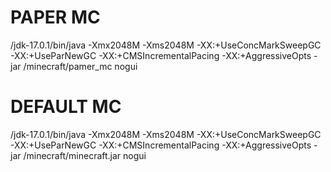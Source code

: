 # PAPER MC

/jdk-17.0.1/bin/java -Xmx2048M -Xms2048M  -XX:+UseConcMarkSweepGC -XX:+UseParNewGC -XX:+CMSIncrementalPacing  -XX:+AggressiveOpts  -jar /minecraft/pamer_mc nogui

# DEFAULT MC

/jdk-17.0.1/bin/java -Xmx2048M -Xms2048M  -XX:+UseConcMarkSweepGC -XX:+UseParNewGC -XX:+CMSIncrementalPacing  -XX:+AggressiveOpts  -jar /minecraft/minecraft.jar nogui
